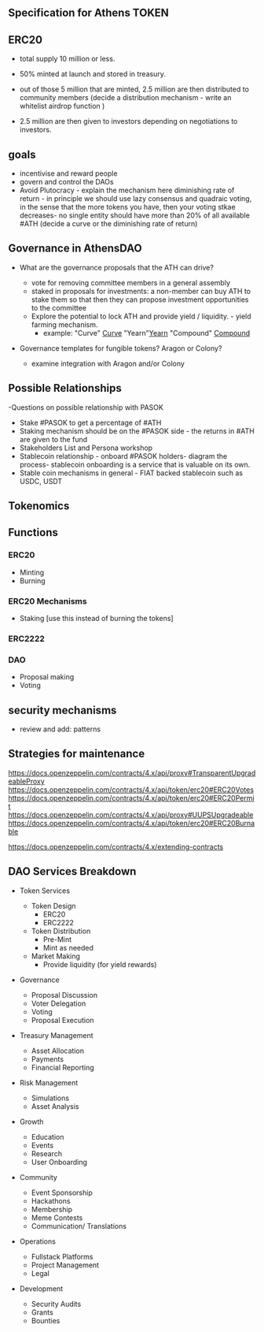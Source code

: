 ## Specification for Athens TOKEN



## ERC20
* total supply 10 million or less.
* 50% minted at launch and stored in treasury.

* out of those 5 million that are minted, 2.5 million are then distributed to community members (decide a distribution mechanism - write an whitelist airdrop function )
* 2.5 million are then given to investors depending on negotiations to investors.


## goals
* incentivise and reward people
* govern and control the DAOs
* Avoid Plutocracy - explain the mechanism here diminishing rate of return - in principle we should use lazy consensus and quadraic voting, in the sense that the more tokens you have, then your voting stkae decreases- no single entity should have more than 20% of all available #ATH (decide a curve or the diminishing rate of return)


## Governance in AthensDAO
* What are the governance proposals that the ATH can drive?
    - vote for removing committee members in a general assembly
    - staked in proposals for investments: a non-member can buy ATH to stake them so that then they can propose investment opportunities to the committee
    - Explore the potential to lock ATH and provide yield / liquidity. - yield farming mechanism.
        - example: "Curve" [Curve](https://curve.fi/) "Yearn"[Yearn](https://yearn.finance/) "Compound" [Compound](https://compound.finance/)



* Governance templates for fungible tokens? Aragon or Colony?
  - examine integration with Aragon and/or Colony


## Possible Relationships

  -Questions on possible relationship with PASOK

* Stake #PASOK to get a percentage of #ATH
* Staking mechanism should be on the #PASOK side - the returns in #ATH are given to the fund
* Stakeholders List and Persona workshop
* Stablecoin relationship - onboard #PASOK holders- diagram the process- stablecoin onboarding is a service that is valuable on its own.
* Stable coin mechanisms in general - FIAT backed stablecoin such as USDC, USDT

## Tokenomics

## Functions
### ERC20
* Minting
* Burning

### ERC20 Mechanisms
* Staking [use this instead of burning the tokens]

### ERC2222
### DAO
* Proposal making
* Voting


## security mechanisms

* review and add: patterns


## Strategies for maintenance
https://docs.openzeppelin.com/contracts/4.x/api/proxy#TransparentUpgradeableProxy
https://docs.openzeppelin.com/contracts/4.x/api/token/erc20#ERC20Votes
https://docs.openzeppelin.com/contracts/4.x/api/token/erc20#ERC20Permit
https://docs.openzeppelin.com/contracts/4.x/api/proxy#UUPSUpgradeable
https://docs.openzeppelin.com/contracts/4.x/api/token/erc20#ERC20Burnable

https://docs.openzeppelin.com/contracts/4.x/extending-contracts


## DAO Services Breakdown
* Token Services
  - Token Design
      * ERC20
      * ERC2222
  - Token Distribution
      * Pre-Mint
      * Mint as needed
  - Market Making
      * Provide liquidity (for yield rewards)

* Governance
  - Proposal Discussion
  - Voter Delegation
  - Voting
  - Proposal Execution

* Treasury Management
  - Asset Allocation
  - Payments
  - Financial Reporting

* Risk Management
  - Simulations
  - Asset Analysis

* Growth
  - Education
  - Events
  - Research
  - User Onboarding

* Community
  - Event Sponsorship
  - Hackathons
  - Membership
  - Meme Contests
  - Communication/ Translations

* Operations
  - Fullstack Platforms
  - Project Management
  - Legal

* Development
  - Security Audits
  - Grants
  - Bounties
